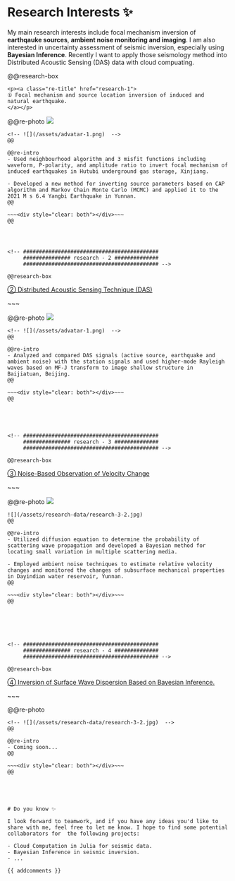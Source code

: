 # Research Interests ✨

My main research interests include focal mechanism inversion of **earthqauke sources**, **ambient noise monitoring and imaging**. I am also interested in uncertainty assessment of seismic inversion, especially using **Bayesian Inference**. Recently I want to apply those seismology method into Distributed Acoustic Sensing (DAS) data with cloud compuating.




<!-- ###########################################
     ############### research - 1 ##############
     ########################################### -->

@@research-box

~~~
<p><a class="re-title" href="research-1">
① Focal mechanism and source location inversion of induced and natural earthquake.
</a></p>
~~~

@@re-photo
![](/assets/research-data/research-1.png) 
~~~<br><br>~~~
<!-- ![](/assets/advatar-1.png)  -->
@@

@@re-intro
- Used neighbourhood algorithm and 3 misfit functions including waveform, P-polarity, and amplitude ratio to invert focal mechanism of induced earthquakes in Hutubi underground gas storage, Xinjiang.

- Developed a new method for inverting source parameters based on CAP algorithm and Markov Chain Monte Carlo (MCMC) and applied it to the 2021 M s 6.4 Yangbi Earthquake in Yunnan.
@@

~~~<div style="clear: both"></div>~~~
@@




<!-- ###########################################
     ############### research - 2 ##############
     ########################################### -->

@@research-box

~~~
<p><a class="re-title" href="research-2">
② Distributed Acoustic Sensing Technique (DAS)
</a></p>
~~~

@@re-photo 
![](/assets/research-data/research-2.png) 
~~~<br><br>~~~
<!-- ![](/assets/advatar-1.png)  -->
@@

@@re-intro
- Analyzed and compared DAS signals (active source, earthquake and ambient noise) with the station signals and used higher-mode Rayleigh waves based on MF-J transform to image shallow structure in Baijiatuan, Beijing.
@@

~~~<div style="clear: both"></div>~~~
@@





<!-- ###########################################
     ############### research - 3 ##############
     ########################################### -->

@@research-box

~~~
<p><a class="re-title" href="research-3">
③ Noise-Based Observation of Velocity Change
</a></p>
~~~

@@re-photo 
![](/assets/research-data/research-3-1.gif) 
~~~<br><br>~~~
![](/assets/research-data/research-3-2.jpg) 
@@

@@re-intro
- Utilized diffusion equation to determine the probability of scattering wave propagation and developed a Bayesian method for locating small variation in multiple scattering media.

- Employed ambient noise techniques to estimate relative velocity changes and monitored the changes of subsurface mechanical properties in Dayindian water reservoir, Yunnan.
@@

~~~<div style="clear: both"></div>~~~
@@






<!-- ###########################################
     ############### research - 4 ##############
     ########################################### -->

@@research-box

~~~
<p><a class="re-title" href="research-4">
④ Inversion of Surface Wave Dispersion Based on Bayesian Inference.
</a></p>
~~~

@@re-photo 
<!-- ![](/assets/research-data/research-3-1.gif)  -->
~~~<br><br>~~~
<!-- ![](/assets/research-data/research-3-2.jpg)  -->
@@

@@re-intro
- Coming soon...
@@

~~~<div style="clear: both"></div>~~~
@@





# Do you know ✨

I look forward to teamwork, and if you have any ideas you'd like to share with me, feel free to let me know. I hope to find some potential collaborators for  the following projects:

- Cloud Computation in Julia for seismic data.
- Bayesian Inference in seismic inversion.
- ...

{{ addcomments }}